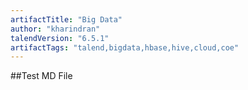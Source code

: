 ```yaml
---
artifactTitle: "Big Data"
author: "kharindran"
talendVersion: "6.5.1"
artifactTags: "talend,bigdata,hbase,hive,cloud,coe"
---
```


##Test MD File